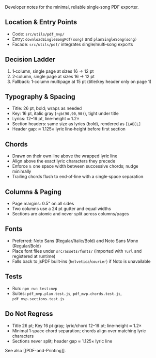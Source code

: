 Developer notes for the minimal, reliable single‑song PDF exporter.

## Location & Entry Points
- Code: `src/utils/pdf_mvp/`
- Entry: `downloadSingleSongPdf(song)` and `planSingleSong(song)`
- Facade: `src/utils/pdf/` integrates single/multi‑song exports

## Decision Ladder
1) 1‑column, single page at sizes 16 → 12 pt
2) 2‑column, single page at sizes 16 → 12 pt
3) Fallback: 1‑column multipage at 15 pt (title/key header only on page 1)

## Typography & Spacing
- Title: 26 pt, bold; wraps as needed
- Key: 16 pt, italic gray (`rgb(90,90,90)`), tight under title
- Lyrics: 12–16 pt, line‑height ≈ 1.2×
- Section headers: same size as lyrics (bold), rendered as `[LABEL]`
- Header gap: ≈ 1.125× lyric line‑height before first section

## Chords
- Drawn on their own line above the wrapped lyric line
- Align above the exact lyric characters they precede
- Enforce ≥ one space width between successive chords; nudge minimally
- Trailing chords flush to end‑of‑line with a single‑space separation

## Columns & Paging
- Page margins: 0.5" on all sides
- Two columns use a 24 pt gutter and equal widths
- Sections are atomic and never split across columns/pages

## Fonts
- Preferred: Noto Sans (Regular/Italic/Bold) and Noto Sans Mono (Regular/Bold)
- Place font files under `src/assets/fonts/` (imported with `?url` and registered at runtime)
- Falls back to jsPDF built‑ins (`helvetica`/`courier`) if Noto is unavailable

## Tests
- Run: `npm run test:mvp`
- Suites: `pdf_mvp.plan.test.js`, `pdf_mvp.chords.test.js`, `pdf_mvp.sections.test.js`

## Do Not Regress
- Title 26 pt; Key 16 pt gray; lyric/chord 12–16 pt; line‑height ≈ 1.2×
- Minimal 1‑space chord separation; chords align over matching lyric characters
- Sections never split; header gap ≈ 1.125× lyric line

See also [[PDF-and-Printing]].

